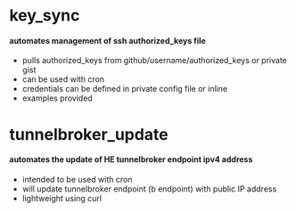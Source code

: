 # key_sync
#### automates management of ssh authorized_keys file
* pulls authorized_keys from github/username/authorized_keys or private gist
* can be used with cron
* credentials can be defined in private config file or inline
* examples provided

# tunnelbroker_update
#### automates the update of HE tunnelbroker endpoint ipv4 address
* intended to be used with cron
* will update tunnelbroker endpoint (b endpoint) with public IP address
* lightweight using curl
